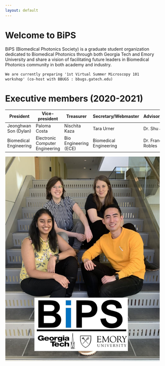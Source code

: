 ```yaml
---
layout: default
---
```


# Welcome to BiPS

BiPS (Biomedical Photonics Society) is a graduate student organization dedicated to Biomedical Photonics through both Georgia Tech and Emory University and share a vision of facilitating future leaders in Biomedical Photonics community in both academy and industry.


```
We are currently preparing '1st Virtual Summer Microscopy 101 workshop' (co-host with BBUGS : bbugs.gatech.edu)
```


# Executive members (2020-2021)

 |President             |Vice-president    |Treasurer            |Secretary/Webmaster   |Advisor/Professor   | 
 |----------------------|------------------|---------------------|----------------------|--------------------|  
 |Jeonghwan Son (Dylan) |Paloma Costa      |Nischita Kaza        |Tara Urner            |Dr. Shu Jia         |
 |Biomedical Engineering|Electronic Computer Engineering|Bio Engineering (ECE)|Biomedical Engineering|Dr. Francisco Robles|

![image](/images/Bips_executive.png)
